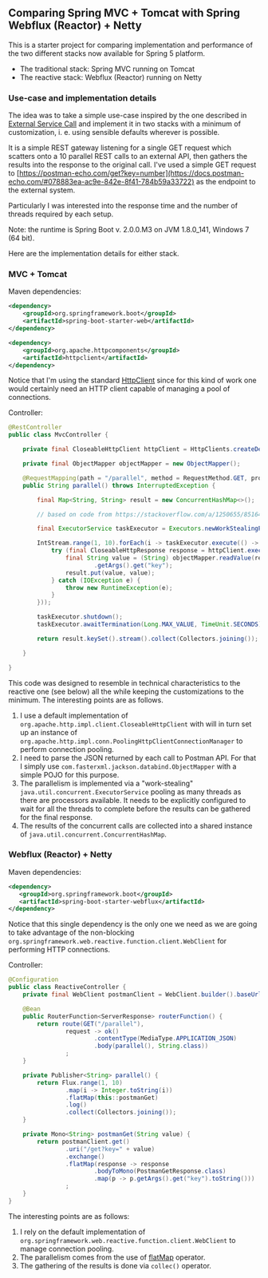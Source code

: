 ## Comparing Spring MVC + Tomcat with Spring Webflux (Reactor) + Netty

This is a starter project for comparing implementation and performance of the two different stacks now available 
for Spring 5 platform.
 
 * The traditional stack: Spring MVC running on Tomcat
 * The reactive stack: Webflux (Reactor) running on Netty
 
### Use-case and implementation details 
 
The idea was to take a simple use-case inspired by the one described in
[External Service Call](https://spring.io/blog/2016/06/07/notes-on-reactive-programming-part-i-the-reactive-landscape) and
implement it in two stacks with a minimum of customization, i. e. using sensible defaults wherever is possible.

It is a simple REST gateway listening for a single GET request which scatters onto a 10 parallel REST calls to an external API,
then gathers the results into the response to the original call.
I've used a simple GET request to [https://postman-echo.com/get?key=number](https://docs.postman-echo.com/#078883ea-ac9e-842e-8f41-784b59a33722)
as the endpoint to the external system.

Particularly I was interested into the response time and the number of threads required by each setup.

Note: the runtime is Spring Boot v. 2.0.0.M3 on JVM 1.8.0_141, Windows 7 (64 bit).  

Here are the implementation details for either stack.

### MVC + Tomcat

Maven dependencies: 

````xml
<dependency>
    <groupId>org.springframework.boot</groupId>
    <artifactId>spring-boot-starter-web</artifactId>
</dependency>

<dependency>
    <groupId>org.apache.httpcomponents</groupId>
    <artifactId>httpclient</artifactId>
</dependency>
````
Notice that I'm using the standard [HttpClient](https://hc.apache.org/httpcomponents-client-ga/) since for this kind of work
one would certainly need an HTTP client capable of managing a pool of connections.

Controller:

````java
@RestController
public class MvcController {

    private final CloseableHttpClient httpClient = HttpClients.createDefault();

    private final ObjectMapper objectMapper = new ObjectMapper();

    @RequestMapping(path = "/parallel", method = RequestMethod.GET, produces = MediaType.TEXT_PLAIN_VALUE)
    public String parallel() throws InterruptedException {

        final Map<String, String> result = new ConcurrentHashMap<>();

        // based on code from https://stackoverflow.com/a/1250655/8516495

        final ExecutorService taskExecutor = Executors.newWorkStealingPool();

        IntStream.range(1, 10).forEach(i -> taskExecutor.execute(() -> {
            try (final CloseableHttpResponse response = httpClient.execute(new HttpGet("https://postman-echo.com/get?key=" + i))) {
                final String value = (String) objectMapper.readValue(response.getEntity().getContent(), PostmanGetResponse.class)
                        .getArgs().get("key");
                result.put(value, value);
            } catch (IOException e) {
                throw new RuntimeException(e);
            }
        }));

        taskExecutor.shutdown();
        taskExecutor.awaitTermination(Long.MAX_VALUE, TimeUnit.SECONDS);

        return result.keySet().stream().collect(Collectors.joining());

    }

}
````

This code was designed to resemble in technical characteristics to the reactive one (see below) all the while keeping the
customizations to the minimum. The interesting points are as follows.
 
 1. I use a default implementation of ``org.apache.http.impl.client.CloseableHttpClient`` with will in turn set up an
 instance of ``org.apache.http.impl.conn.PoolingHttpClientConnectionManager`` to perform connection pooling.
 2. I need to parse the JSON returned by each call to Postman API. For that I simply use ``com.fasterxml.jackson.databind.ObjectMapper``
 with a simple POJO for this purpose.
 3. The parallelism is implemented via a "work-stealing" ``java.util.concurrent.ExecutorService`` pooling as many threads
 as there are processors available. It needs to be explicitly configured to wait for all the threads to complete before
 the results can be gathered for the final response.
 4. The results of the concurrent calls are collected into a shared instance of ``java.util.concurrent.ConcurrentHashMap``.
 
 ### Webflux (Reactor) + Netty
 
 Maven dependencies:
 
 ````xml
<dependency>
    <groupId>org.springframework.boot</groupId>
    <artifactId>spring-boot-starter-webflux</artifactId>
</dependency>
```` 

Notice that this single dependency is the only one we need as we are going to take advantage of the non-blocking
``org.springframework.web.reactive.function.client.WebClient`` for performing HTTP connections.

Controller:

````java
@Configuration
public class ReactiveController {
    private final WebClient postmanClient = WebClient.builder().baseUrl("https://postman-echo.com").build();

    @Bean
    public RouterFunction<ServerResponse> routerFunction() {
        return route(GET("/parallel"),
                request -> ok()
                        .contentType(MediaType.APPLICATION_JSON)
                        .body(parallel(), String.class))
                ;
    }

    private Publisher<String> parallel() {
        return Flux.range(1, 10)
                .map(i -> Integer.toString(i))
                .flatMap(this::postmanGet)
                .log()
                .collect(Collectors.joining());
    }

    private Mono<String> postmanGet(String value) {
        return postmanClient.get()
                .uri("/get?key=" + value)
                .exchange()
                .flatMap(response -> response
                        .bodyToMono(PostmanGetResponse.class)
                        .map(p -> p.getArgs().get("key").toString()))
                ;
    }
}
````

The interesting points are as follows:

1. I rely on the default implementation of ``org.springframework.web.reactive.function.client.WebClient`` to manage connection pooling.
2. The parallelism comes from the use of [flatMap](https://projectreactor.io/docs/core/release/api/reactor/core/publisher/Flux.html#flatMap-java.util.function.Function-)
operator.
3. The gathering of the results is done via ``collec()`` operator.